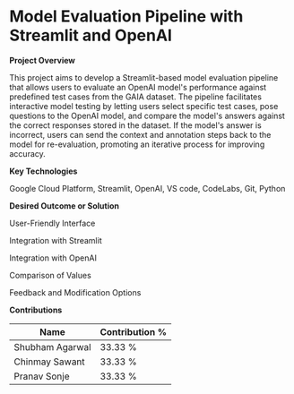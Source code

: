 # Model Evaluation Pipeline with Streamlit and OpenAI

**Project Overview**

This project aims to develop a Streamlit-based model evaluation pipeline that allows users to evaluate an OpenAI model's performance against predefined test cases from the GAIA dataset. The pipeline facilitates interactive model testing by letting users select specific test cases, pose questions to the OpenAI model, and compare the model's answers against the correct responses stored in the dataset. If the model's answer is incorrect, users can send the context and annotation steps back to the model for re-evaluation, promoting an iterative process for improving accuracy.

**Key Technologies**

Google Cloud Platform, Streamlit, OpenAI, VS code, CodeLabs, Git, Python

**Desired Outcome or Solution**

User-Friendly Interface 

Integration with Streamlit

Integration with OpenAI

Comparison of Values

Feedback and Modification Options

**Contributions**

| Name            | Contribution %                       |
|------------------|-------------------------------------|
| Shubham Agarwal  | 33.33 %                             |
| Chinmay Sawant   | 33.33 %                             |
| Pranav Sonje     | 33.33 %                             |
